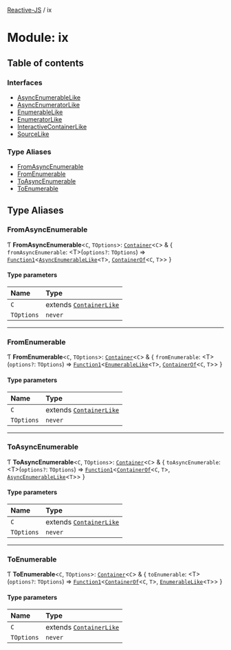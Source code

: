 [Reactive-JS](../README.md) / ix

# Module: ix

## Table of contents

### Interfaces

- [AsyncEnumerableLike](../interfaces/ix.AsyncEnumerableLike.md)
- [AsyncEnumeratorLike](../interfaces/ix.AsyncEnumeratorLike.md)
- [EnumerableLike](../interfaces/ix.EnumerableLike.md)
- [EnumeratorLike](../interfaces/ix.EnumeratorLike.md)
- [InteractiveContainerLike](../interfaces/ix.InteractiveContainerLike.md)
- [SourceLike](../interfaces/ix.SourceLike.md)

### Type Aliases

- [FromAsyncEnumerable](ix.md#fromasyncenumerable)
- [FromEnumerable](ix.md#fromenumerable)
- [ToAsyncEnumerable](ix.md#toasyncenumerable)
- [ToEnumerable](ix.md#toenumerable)

## Type Aliases

### FromAsyncEnumerable

Ƭ **FromAsyncEnumerable**<`C`, `TOptions`\>: [`Container`](containers.md#container)<`C`\> & { `fromAsyncEnumerable`: <T\>(`options?`: `TOptions`) => [`Function1`](functions.md#function1)<[`AsyncEnumerableLike`](../interfaces/ix.AsyncEnumerableLike.md)<`T`\>, [`ContainerOf`](containers.md#containerof)<`C`, `T`\>\>  }

#### Type parameters

| Name | Type |
| :------ | :------ |
| `C` | extends [`ContainerLike`](../interfaces/containers.ContainerLike.md) |
| `TOptions` | `never` |

___

### FromEnumerable

Ƭ **FromEnumerable**<`C`, `TOptions`\>: [`Container`](containers.md#container)<`C`\> & { `fromEnumerable`: <T\>(`options?`: `TOptions`) => [`Function1`](functions.md#function1)<[`EnumerableLike`](../interfaces/ix.EnumerableLike.md)<`T`\>, [`ContainerOf`](containers.md#containerof)<`C`, `T`\>\>  }

#### Type parameters

| Name | Type |
| :------ | :------ |
| `C` | extends [`ContainerLike`](../interfaces/containers.ContainerLike.md) |
| `TOptions` | `never` |

___

### ToAsyncEnumerable

Ƭ **ToAsyncEnumerable**<`C`, `TOptions`\>: [`Container`](containers.md#container)<`C`\> & { `toAsyncEnumerable`: <T\>(`options?`: `TOptions`) => [`Function1`](functions.md#function1)<[`ContainerOf`](containers.md#containerof)<`C`, `T`\>, [`AsyncEnumerableLike`](../interfaces/ix.AsyncEnumerableLike.md)<`T`\>\>  }

#### Type parameters

| Name | Type |
| :------ | :------ |
| `C` | extends [`ContainerLike`](../interfaces/containers.ContainerLike.md) |
| `TOptions` | `never` |

___

### ToEnumerable

Ƭ **ToEnumerable**<`C`, `TOptions`\>: [`Container`](containers.md#container)<`C`\> & { `toEnumerable`: <T\>(`options?`: `TOptions`) => [`Function1`](functions.md#function1)<[`ContainerOf`](containers.md#containerof)<`C`, `T`\>, [`EnumerableLike`](../interfaces/ix.EnumerableLike.md)<`T`\>\>  }

#### Type parameters

| Name | Type |
| :------ | :------ |
| `C` | extends [`ContainerLike`](../interfaces/containers.ContainerLike.md) |
| `TOptions` | `never` |
